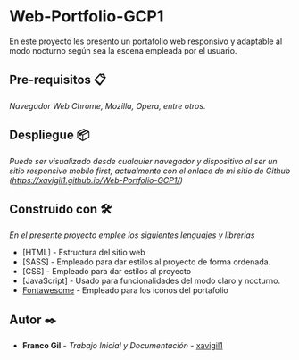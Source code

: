 # Web-Portfolio-GCP1
En este proyecto les presento un portafolio web responsivo y adaptable al modo nocturno según sea la escena empleada por el usuario.

## Pre-requisitos 📋

_Navegador Web Chrome, Mozilla, Opera, entre otros._

## Despliegue 📦

_Puede ser visualizado desde cualquier navegador y dispositivo al ser un sitio responsive mobile first, actualmente con el enlace de mi sitio de Github (https://xavigil1.github.io/Web-Portfolio-GCP1/)_

## Construido con 🛠️

_En el presente proyecto emplee los siguientes lenguajes y librerias_

* [HTML] - Estructura del sitio web
* [SASS] - Empleado para dar estilos al proyecto de forma ordenada.
* [CSS] - Empleado para dar estilos al proyecto
* [JavaScript] - Usado para funcionalidades del modo claro y nocturno.
* [Fontawesome](https://kit.fontawesome.com/2c36e9b7b1.js) - Empleado para los iconos del portafolio

## Autor ✒️

* **Franco Gil** - *Trabajo Inicial y Documentación* - [xavigil1](https://github.com/xavigil1)

